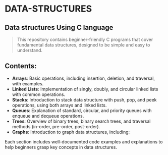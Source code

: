 # DATA-STRUCTURES
## Data structures Using C language
> This repository contains beginner-friendly C programs that cover fundamental data structures, designed to be simple and easy to understand.

## Contents:

- **Arrays**: Basic operations, including insertion, deletion, and traversal, with examples.
- **Linked Lists**: Implementation of singly, doubly, and circular linked lists with common operations.
- **Stacks**: Introduction to stack data structure with push, pop, and peek operations, using both arrays and linked lists.
- **Queues**: Explanation of standard, circular, and priority queues with enqueue and dequeue operations.
- **Trees**: Overview of binary trees, binary search trees, and traversal methods (in-order, pre-order, post-order).
- **Graphs**: Introduction to graph data structures, including:

Each section includes well-documented code examples and explanations to help beginners grasp key concepts in data structures.

